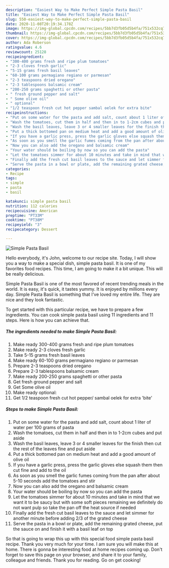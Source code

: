 ```yaml
---
description: "Easiest Way to Make Perfect Simple Pasta Basil"
title: "Easiest Way to Make Perfect Simple Pasta Basil"
slug: 550-easiest-way-to-make-perfect-simple-pasta-basil
date: 2020-11-08T20:19:34.178Z
image: https://img-global.cpcdn.com/recipes/5bb7d3fb05d5b4fa/751x532cq70/simple-pasta-basil-recipe-main-photo.jpg
thumbnail: https://img-global.cpcdn.com/recipes/5bb7d3fb05d5b4fa/751x532cq70/simple-pasta-basil-recipe-main-photo.jpg
cover: https://img-global.cpcdn.com/recipes/5bb7d3fb05d5b4fa/751x532cq70/simple-pasta-basil-recipe-main-photo.jpg
author: Ada Roberson
ratingvalue: 4.6
reviewcount: 25128
recipeingredient:
- "300-400 grams fresh and ripe plum tomatoes"
- "2-3 cloves fresh garlic"
- "5-15 grams fresh basil leaves"
- "60-100 grams permagiano regiano or parmesan"
- "2-3 teaspoons dried oregano"
- "2-3 tablespoons balsamic cream"
- "200-250 grams spaghetti or other pasta"
- " fresh ground pepper and salt"
- " Some olive oil"
- " optional"
- "1/2 teaspoon fresh cut hot pepper sambal oelek for extra bite"
recipeinstructions:
- "Put on some water for the pasta and add salt, count about 1 liter of water per 100 grams of pasta"
- "Wash the tomatoes, cut them in half and then in to 1-2cm cubes and put aside"
- "Wash the basil leaves, leave 3 or 4 smaller leaves for the finish then cut the rest of the leaves fine and put aside"
- "Put a thick bottomed pan on medium heat and add a good amount of olive oil"
- "If you have a garlic press, press the garlic gloves else squash them then cut fine and add to the oil"
- "As soon as you smell the garlic fumes coming from the pan after about 5-10 seconds add the tomatoes and stir"
- "Now you can also add the oregano and balsamic cream"
- "Your water should be boiling by now so you can add the pasta"
- "Let the tomatoes simmer for about 10 minutes and take in mind that we want it to be saucy but with some soft pieces remaining we definitely do not want pulp so take the pan off the heat source if needed"
- "Finally add the fresh cut basil leaves to the sauce and let simmer for another minute before adding 2/3 of the grated cheese"
- "Serve the pasta in a bowl or plate, add the remaining grated cheese, put the sauce on and finish it with a basil leaf on top"
categories:
- Recipe
tags:
- simple
- pasta
- basil

katakunci: simple pasta basil 
nutrition: 112 calories
recipecuisine: American
preptime: "PT33M"
cooktime: "PT38M"
recipeyield: "3"
recipecategory: Dessert

---
```



![Simple Pasta Basil](https://img-global.cpcdn.com/recipes/5bb7d3fb05d5b4fa/751x532cq70/simple-pasta-basil-recipe-main-photo.jpg)

Hello everybody, it's John, welcome to our recipe site. Today, I will show you a way to make a special dish, simple pasta basil. It is one of my favorites food recipes. This time, I am going to make it a bit unique. This will be really delicious.



Simple Pasta Basil is one of the most favored of recent trending meals in the world. It is easy, it's quick, it tastes yummy. It is enjoyed by millions every day. Simple Pasta Basil is something that I've loved my entire life. They are nice and they look fantastic.


To get started with this particular recipe, we have to prepare a few ingredients. You can cook simple pasta basil using 11 ingredients and 11 steps. Here is how you can achieve that.

<!--inarticleads1-->

##### The ingredients needed to make Simple Pasta Basil:

1. Make ready 300-400 grams fresh and ripe plum tomatoes
1. Make ready 2-3 cloves fresh garlic
1. Take 5-15 grams fresh basil leaves
1. Make ready 60-100 grams permagiano regiano or parmesan
1. Prepare 2-3 teaspoons dried oregano
1. Prepare 2-3 tablespoons balsamic cream
1. Make ready 200-250 grams spaghetti or other pasta
1. Get  fresh ground pepper and salt
1. Get  Some olive oil
1. Make ready  optional:
1. Get 1/2 teaspoon fresh cut hot pepper/ sambal oelek for extra &#39;bite&#39;




<!--inarticleads2-->

##### Steps to make Simple Pasta Basil:

1. Put on some water for the pasta and add salt, count about 1 liter of water per 100 grams of pasta
1. Wash the tomatoes, cut them in half and then in to 1-2cm cubes and put aside
1. Wash the basil leaves, leave 3 or 4 smaller leaves for the finish then cut the rest of the leaves fine and put aside
1. Put a thick bottomed pan on medium heat and add a good amount of olive oil
1. If you have a garlic press, press the garlic gloves else squash them then cut fine and add to the oil
1. As soon as you smell the garlic fumes coming from the pan after about 5-10 seconds add the tomatoes and stir
1. Now you can also add the oregano and balsamic cream
1. Your water should be boiling by now so you can add the pasta
1. Let the tomatoes simmer for about 10 minutes and take in mind that we want it to be saucy but with some soft pieces remaining we definitely do not want pulp so take the pan off the heat source if needed
1. Finally add the fresh cut basil leaves to the sauce and let simmer for another minute before adding 2/3 of the grated cheese
1. Serve the pasta in a bowl or plate, add the remaining grated cheese, put the sauce on and finish it with a basil leaf on top




So that is going to wrap this up with this special food simple pasta basil recipe. Thank you very much for your time. I am sure you will make this at home. There is gonna be interesting food at home recipes coming up. Don't forget to save this page on your browser, and share it to your family, colleague and friends. Thank you for reading. Go on get cooking!

